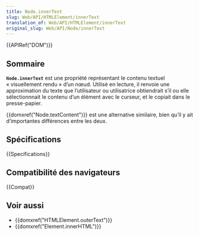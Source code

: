 ```yaml
---
title: Node.innerText
slug: Web/API/HTMLElement/innerText
translation_of: Web/API/HTMLElement/innerText
original_slug: Web/API/Node/innerText
---
```

{{APIRef("DOM")}}

## Sommaire

**`Node.innerText`** est une propriété représentant le contenu textuel «&nbsp;visuellement rendu&nbsp;» d’un nœud. Utilisé en lecture, il renvoie une approximation du texte que l’utilisateur ou utilisatrice obtiendrait s’il ou elle sélectionnnait le contenu d’un élément avec le curseur, et le copiait dans le presse-papier.

{{domxref("Node.textContent")}} est une alternative similaire, bien qu’il y ait d’importantes différences entre les deux.

## Spécifications

{{Specifications}}

## Compatibilité des navigateurs

{{Compat}}

## Voir aussi

- {{domxref("HTMLElement.outerText")}}
- {{domxref("Element.innerHTML")}}
